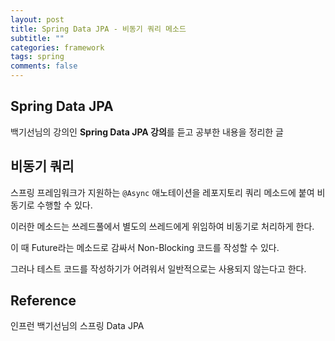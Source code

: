 ```yaml
---
layout: post
title: Spring Data JPA - 비동기 쿼리 메소드
subtitle: ""
categories: framework
tags: spring
comments: false
---
```


## Spring Data JPA

백기선님의 강의인 **Spring Data JPA 강의**를 듣고 공부한 내용을 정리한 글

## 비동기 쿼리

스프링 프레임워크가 지원하는 `@Async` 애노테이션을 레포지토리 쿼리 메소드에 붙여 비동기로 수행할 수 있다.

이러한 메소드는 쓰레드풀에서 별도의 쓰레드에게 위임하여 비동기로 처리하게 한다.

이 때 Future라는 메소드로 감싸서 Non-Blocking 코드를 작성할 수 있다.

그러나 테스트 코드를 작성하기가 어려워서 일반적으로는 사용되지 않는다고 한다.

## Reference

인프런 백기선님의 스프링 Data JPA
